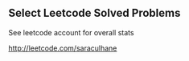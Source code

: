 ## Select Leetcode Solved Problems

See leetcode account for overall stats

http://leetcode.com/saraculhane



